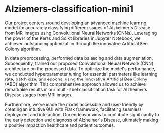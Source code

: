 # Alziemers-classification-mini1

Our project centers around developing an advanced machine learning model for accurately classifying different stages of Alzheimer's Disease from MRI images using Convolutional Neural Networks (CNNs). Leveraging the power of the Keras and Scikit libraries in Jupyter Notebook, we achieved outstanding optimization through the innovative Artificial Bee Colony algorithm.

In data preprocessing, performed data balancing and data augmentation. Subsequently, trained our proposed Convolutional Neural Network (CNN) architecture on the processed data. To optimize the model's performance, we conducted hyperparameter tuning for essential parameters like learning rate, batch size, and epochs, using the innovative Artificial Bee Colony (ABC) algorithm. This comprehensive approach allowed us to achieve remarkable results in our multi-label classification task for Alzheimer's Disease stages from MRI images.

Furthermore, we've made the model accessible and user-friendly by creating an intuitive GUI with Flask framework, facilitating seamless deployment and interaction. Our endeavor aims to contribute significantly to the early detection and diagnosis of Alzheimer's Disease, ultimately making a positive impact on healthcare and patient outcomes.
